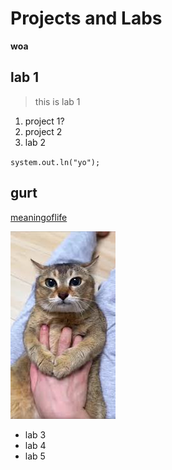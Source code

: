# Projects and Labs
**woa**
## lab 1
>this is lab 1
1. project 1?
2. project 2
3. lab 2

`system.out.ln("yo");`

gurt
--- 

[meaningoflife](https://media1.tenor.com/m/WCVJtVMOrasAAAAd/bird-tripod.gif)

![he sees you](hi.jfif)


- lab 3
- lab 4
- lab 5
